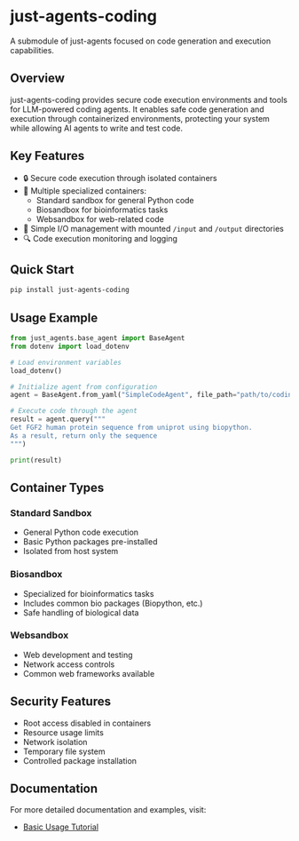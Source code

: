 # just-agents-coding

A submodule of just-agents focused on code generation and execution capabilities.

## Overview

just-agents-coding provides secure code execution environments and tools for LLM-powered coding agents. It enables safe code generation and execution through containerized environments, protecting your system while allowing AI agents to write and test code.

## Key Features

- 🔒 Secure code execution through isolated containers
- 🐳 Multiple specialized containers:
  - Standard sandbox for general Python code
  - Biosandbox for bioinformatics tasks
  - Websandbox for web-related code
- 📁 Simple I/O management with mounted `/input` and `/output` directories
- 🔍 Code execution monitoring and logging

## Quick Start

```bash
pip install just-agents-coding
```

## Usage Example

```python
from just_agents.base_agent import BaseAgent
from dotenv import load_dotenv

# Load environment variables
load_dotenv()

# Initialize agent from configuration
agent = BaseAgent.from_yaml("SimpleCodeAgent", file_path="path/to/coding_agents.yaml")

# Execute code through the agent
result = agent.query("""
Get FGF2 human protein sequence from uniprot using biopython.
As a result, return only the sequence
""")

print(result)
```

## Container Types

### Standard Sandbox
- General Python code execution
- Basic Python packages pre-installed
- Isolated from host system

### Biosandbox
- Specialized for bioinformatics tasks
- Includes common bio packages (Biopython, etc.)
- Safe handling of biological data

### Websandbox
- Web development and testing
- Network access controls
- Common web frameworks available

## Security Features

- Root access disabled in containers
- Resource usage limits
- Network isolation
- Temporary file system
- Controlled package installation

## Documentation

For more detailed documentation and examples, visit:
- [Basic Usage Tutorial](examples/notebooks/03_coding_agent.ipynb)